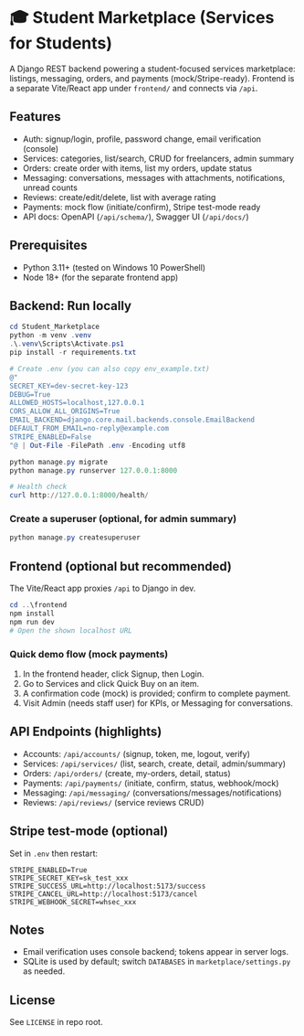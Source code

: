 # 🎓 Student Marketplace (Services for Students)

A Django REST backend powering a student-focused services marketplace: listings, messaging, orders, and payments (mock/Stripe-ready). Frontend is a separate Vite/React app under `frontend/` and connects via `/api`.

## Features
- Auth: signup/login, profile, password change, email verification (console)
- Services: categories, list/search, CRUD for freelancers, admin summary
- Orders: create order with items, list my orders, update status
- Messaging: conversations, messages with attachments, notifications, unread counts
- Reviews: create/edit/delete, list with average rating
- Payments: mock flow (initiate/confirm), Stripe test-mode ready
- API docs: OpenAPI (`/api/schema/`), Swagger UI (`/api/docs/`)

## Prerequisites
- Python 3.11+ (tested on Windows 10 PowerShell)
- Node 18+ (for the separate frontend app)

## Backend: Run locally
```powershell
cd Student_Marketplace
python -m venv .venv
.\.venv\Scripts\Activate.ps1
pip install -r requirements.txt

# Create .env (you can also copy env_example.txt)
@"
SECRET_KEY=dev-secret-key-123
DEBUG=True
ALLOWED_HOSTS=localhost,127.0.0.1
CORS_ALLOW_ALL_ORIGINS=True
EMAIL_BACKEND=django.core.mail.backends.console.EmailBackend
DEFAULT_FROM_EMAIL=no-reply@example.com
STRIPE_ENABLED=False
"@ | Out-File -FilePath .env -Encoding utf8

python manage.py migrate
python manage.py runserver 127.0.0.1:8000

# Health check
curl http://127.0.0.1:8000/health/
```

### Create a superuser (optional, for admin summary)
```powershell
python manage.py createsuperuser
```

## Frontend (optional but recommended)
The Vite/React app proxies `/api` to Django in dev.
```powershell
cd ..\frontend
npm install
npm run dev
# Open the shown localhost URL
```

### Quick demo flow (mock payments)
1) In the frontend header, click Signup, then Login.
2) Go to Services and click Quick Buy on an item.
3) A confirmation code (mock) is provided; confirm to complete payment.
4) Visit Admin (needs staff user) for KPIs, or Messaging for conversations.

## API Endpoints (highlights)
- Accounts: `/api/accounts/` (signup, token, me, logout, verify)
- Services: `/api/services/` (list, search, create, detail, admin/summary)
- Orders: `/api/orders/` (create, my-orders, detail, status)
- Payments: `/api/payments/` (initiate, confirm, status, webhook/mock)
- Messaging: `/api/messaging/` (conversations/messages/notifications)
- Reviews: `/api/reviews/` (service reviews CRUD)

## Stripe test-mode (optional)
Set in `.env` then restart:
```
STRIPE_ENABLED=True
STRIPE_SECRET_KEY=sk_test_xxx
STRIPE_SUCCESS_URL=http://localhost:5173/success
STRIPE_CANCEL_URL=http://localhost:5173/cancel
STRIPE_WEBHOOK_SECRET=whsec_xxx
```

## Notes
- Email verification uses console backend; tokens appear in server logs.
- SQLite is used by default; switch `DATABASES` in `marketplace/settings.py` as needed.

## License
See `LICENSE` in repo root.
